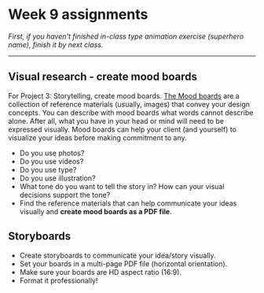 # Week 9 assignments

*First, if you haven't finished in-class type animation exercise (superhero name), finish it by next class.*

-----

## Visual research - create mood boards
For Project 3: Storytelling, create mood boards. [The Mood boards](https://duckduckgo.com/?q=mood+boards&bext=msl&atb=v81-4__&iax=images&ia=images) are a collection of reference materials (usually, images) that convey your design concepts. You can describe with mood boards what words cannot describe alone. After all, what you have in your head or mind will need to be expressed visually. Mood boards can help your client (and yourself) to visualize your ideas before making commitment to any.

- Do you use photos?
- Do you use videos?
- Do you use type?
- Do you use illustration?
- What tone do you want to tell the story in? How can your visual decisions support the tone?
- Find the reference materials that can help communicate your ideas visually and **create mood boards as a PDF file**.



## Storyboards
- Create storyboards to communicate your idea/story visually.
- Set your boards in a multi-page PDF file (horizontal orientation). 
- Make sure your boards are HD aspect ratio (16:9).
- Format it professionally!
